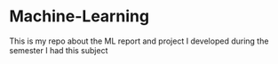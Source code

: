 # Machine-Learning
This is my repo about the ML report and project I developed during the semester I had this subject
